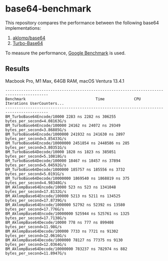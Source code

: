 # base64-benchmark

This repository compares the performance between the following base64 implementations:

1. [aklomp/base64](https://github.com/aklomp/base64)
2. [Turbo-Base64](https://github.com/powturbo/Turbo-Base64)

To measure the performance, [Google Benchmark](https://github.com/google/benchmark) is used.

## Results

Macbook Pro, M1 Max, 64GB RAM, macOS Ventura 13.4.1

```
-----------------------------------------------------------------------------------------
Benchmark                               Time             CPU   Iterations UserCounters...
-----------------------------------------------------------------------------------------
BM_TurboBase64Encode/10000 2283 ns 2282 ns 306255 bytes_per_second=4.08163G/s
BM_TurboBase64Encode/100000 24162 ns 24072 ns 29349 bytes_per_second=3.86885G/s
BM_TurboBase64Encode/1000000 241932 ns 241630 ns 2897 bytes_per_second=3.85433G/s
BM_TurboBase64Encode/10000000 2451854 ns 2448586 ns 285 bytes_per_second=3.80351G/s
BM_TurboBase64Decode/10000 1828 ns 1823 ns 385051 bytes_per_second=5.10818G/s
BM_TurboBase64Decode/100000 18467 ns 18457 ns 37894 bytes_per_second=5.04592G/s
BM_TurboBase64Decode/1000000 185757 ns 185556 ns 3732 bytes_per_second=5.0191G/s
BM_TurboBase64Decode/10000000 1869540 ns 1868819 ns 375 bytes_per_second=4.98348G/s
BM_AklompBase64Encode/10000 523 ns 523 ns 1341048 bytes_per_second=17.8132G/s
BM_AklompBase64Encode/100000 5213 ns 5211 ns 134525 bytes_per_second=17.8739G/s
BM_AklompBase64Encode/1000000 52792 ns 52392 ns 13580 bytes_per_second=17.776G/s
BM_AklompBase64Encode/10000000 525944 ns 525761 ns 1325 bytes_per_second=17.7138G/s
BM_AklompBase64Decode/10000 778 ns 777 ns 899408 bytes_per_second=11.98G/s
BM_AklompBase64Decode/100000 7733 ns 7721 ns 91302 bytes_per_second=12.0616G/s
BM_AklompBase64Decode/1000000 78127 ns 77375 ns 9130 bytes_per_second=12.0364G/s
BM_AklompBase64Decode/10000000 783237 ns 782974 ns 882 bytes_per_second=11.8947G/s

```